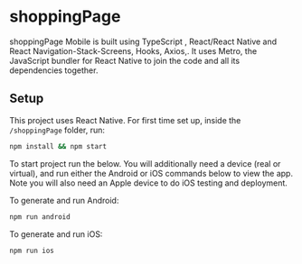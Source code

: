 # shoppingPage


shoppingPage Mobile is built using TypeScript , React/React Native and React Navigation-Stack-Screens, Hooks, Axios,.
It uses Metro, the JavaScript bundler for React Native to join the code and all its dependencies together.


## Setup

This project uses React Native. For first time set up, inside the `/shoppingPage` folder, run:

 ```bash
 npm install && npm start
 ```

To start project run the below. You will additionally need a device (real or virtual), and run either the Android or iOS commands below to view the app. Note you will also need an Apple device to do iOS testing and deployment.

To generate and run Android:

```bash
npm run android
```

To generate and run iOS:

```bash
npm run ios
```
